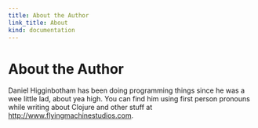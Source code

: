 ```yaml
---
title: About the Author
link_title: About
kind: documentation
---
```


# About the Author

Daniel Higginbotham has been doing programming things since he was a
wee little lad, about yea high. You can find him using first person
pronouns while writing about Clojure and other stuff at
[<http://www.flyingmachinestudios.com>](http://www.flyingmachinestudios.com).
